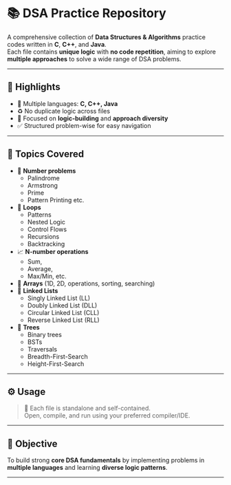 # 📚 DSA Practice Repository

A comprehensive collection of **Data Structures & Algorithms** practice codes written in **C**, **C++**, and **Java**.  
Each file contains **unique logic** with **no code repetition**, aiming to explore **multiple approaches** to solve a wide range of DSA problems.

---

## 📌 Highlights

- 🔄 Multiple languages: **C, C++, Java**
- ♻️ No duplicate logic across files
- 🧠 Focused on **logic-building** and **approach diversity**
- ✅ Structured problem-wise for easy navigation

---

## 🧩 Topics Covered

- 🔢 **Number problems**
  - Palindrome
  - Armstrong
  - Prime
  - Pattern Printing etc.
- 🔁 **Loops**
  - Patterns
  - Nested Logic
  - Control Flows
  - Recursions
  - Backtracking
- 📈 **N-number operations**
  - Sum,
  - Average,
  - Max/Min, etc.
- 🧮 **Arrays** (1D, 2D, operations, sorting, searching)
- 🧵 **Linked Lists**
  - Singly Linked List (LL)
  - Doubly Linked List (DLL)
  - Circular Linked List (CLL)
  - Reverse Linked List (RLL)
- 🌳 **Trees**
  - Binary trees
  - BSTs
  - Traversals
  - Breadth-First-Search
  - Height-First-Search

---

## ⚙️ Usage

> 📌 Each file is standalone and self-contained.  
> Open, compile, and run using your preferred compiler/IDE.

---

## 🎯 Objective

To build strong **core DSA fundamentals** by implementing problems in **multiple languages** and learning **diverse logic patterns**.

---
